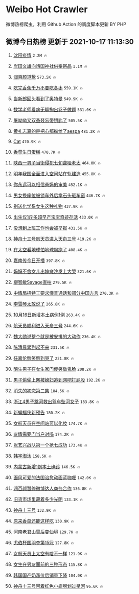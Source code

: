 # Weibo Hot Crawler 



微博热榜爬虫，利用 Github Action 的调度脚本更新 BY PHP 


## 微博今日热榜 更新于 2021-10-17 11:13:30 
1. [沈阳疫情](https://s.weibo.com/weibo?q=%E6%B2%88%E9%98%B3%E7%96%AB%E6%83%85&Refer=top) `2.2M 🔥` 

1. [岸田文雄向靖国神社供奉祭品](https://s.weibo.com/weibo?q=%23%E5%B2%B8%E7%94%B0%E6%96%87%E9%9B%84%E5%90%91%E9%9D%96%E5%9B%BD%E7%A5%9E%E7%A4%BE%E4%BE%9B%E5%A5%89%E7%A5%AD%E5%93%81%23&Refer=top) `1.1M 🔥` 

1. [润百颜道歉](https://s.weibo.com/weibo?q=%23%E6%B6%A6%E7%99%BE%E9%A2%9C%E9%81%93%E6%AD%89%23&Refer=top) `573.5K 🔥` 

1. [吃完香蕉千万不要吃冬枣](https://s.weibo.com/weibo?q=%23%E5%90%83%E5%AE%8C%E9%A6%99%E8%95%89%E5%8D%83%E4%B8%87%E4%B8%8D%E8%A6%81%E5%90%83%E5%86%AC%E6%9E%A3%23&Refer=top) `559.1K 🔥` 

1. [当新郎回头看到了奥特曼](https://s.weibo.com/weibo?q=%23%E5%BD%93%E6%96%B0%E9%83%8E%E5%9B%9E%E5%A4%B4%E7%9C%8B%E5%88%B0%E4%BA%86%E5%A5%A5%E7%89%B9%E6%9B%BC%23&Refer=top) `549.9K 🔥` 

1. [数学老师看病无聊掏出卷子做题](https://s.weibo.com/weibo?q=%23%E6%95%B0%E5%AD%A6%E8%80%81%E5%B8%88%E7%9C%8B%E7%97%85%E6%97%A0%E8%81%8A%E6%8E%8F%E5%87%BA%E5%8D%B7%E5%AD%90%E5%81%9A%E9%A2%98%23&Refer=top) `531.0K 🔥` 

1. [屠呦呦又双叒叕忘带钥匙了](https://s.weibo.com/weibo?q=%23%E5%B1%A0%E5%91%A6%E5%91%A6%E5%8F%88%E5%8F%8C%E5%8F%92%E5%8F%95%E5%BF%98%E5%B8%A6%E9%92%A5%E5%8C%99%E4%BA%86%23&Refer=top) `505.5K 🔥` 

1. [黄礼志真的是把心都掏给了aespa](https://s.weibo.com/weibo?q=%23%E9%BB%84%E7%A4%BC%E5%BF%97%E7%9C%9F%E7%9A%84%E6%98%AF%E6%8A%8A%E5%BF%83%E9%83%BD%E6%8E%8F%E7%BB%99%E4%BA%86aespa%23&Refer=top) `481.2K 🔥` 

1. [Cat](https://s.weibo.com/weibo?q=Cat&Refer=top) `470.9K 🔥` 

1. [香菜生日蛋糕](https://s.weibo.com/weibo?q=%23%E9%A6%99%E8%8F%9C%E7%94%9F%E6%97%A5%E8%9B%8B%E7%B3%95%23&Refer=top) `470.7K 🔥` 

1. [陕西一男子当街侵犯七旬聋哑老太](https://s.weibo.com/weibo?q=%23%E9%99%95%E8%A5%BF%E4%B8%80%E7%94%B7%E5%AD%90%E5%BD%93%E8%A1%97%E4%BE%B5%E7%8A%AF%E4%B8%83%E6%97%AC%E8%81%8B%E5%93%91%E8%80%81%E5%A4%AA%23&Refer=top) `464.0K 🔥` 

1. [明年我国全面进入空间站在轨建造](https://s.weibo.com/weibo?q=%23%E6%98%8E%E5%B9%B4%E6%88%91%E5%9B%BD%E5%85%A8%E9%9D%A2%E8%BF%9B%E5%85%A5%E7%A9%BA%E9%97%B4%E7%AB%99%E5%9C%A8%E8%BD%A8%E5%BB%BA%E9%80%A0%23&Refer=top) `455.8K 🔥` 

1. [你永远可以相信爸妈的审美](https://s.weibo.com/weibo?q=%23%E4%BD%A0%E6%B0%B8%E8%BF%9C%E5%8F%AF%E4%BB%A5%E7%9B%B8%E4%BF%A1%E7%88%B8%E5%A6%88%E7%9A%84%E5%AE%A1%E7%BE%8E%23&Refer=top) `452.1K 🔥` 

1. [男女换座位被锁车外后拿石头砸车窗](https://s.weibo.com/weibo?q=%23%E7%94%B7%E5%A5%B3%E6%8D%A2%E5%BA%A7%E4%BD%8D%E8%A2%AB%E9%94%81%E8%BD%A6%E5%A4%96%E5%90%8E%E6%8B%BF%E7%9F%B3%E5%A4%B4%E7%A0%B8%E8%BD%A6%E7%AA%97%23&Refer=top) `446.7K 🔥` 

1. [别送化学系女生这种礼物](https://s.weibo.com/weibo?q=%23%E5%88%AB%E9%80%81%E5%8C%96%E5%AD%A6%E7%B3%BB%E5%A5%B3%E7%94%9F%E8%BF%99%E7%A7%8D%E7%A4%BC%E7%89%A9%23&Refer=top) `437.9K 🔥` 

1. [出生仅1斤多超早产宝宝奇迹存活](https://s.weibo.com/weibo?q=%23%E5%87%BA%E7%94%9F%E4%BB%851%E6%96%A4%E5%A4%9A%E8%B6%85%E6%97%A9%E4%BA%A7%E5%AE%9D%E5%AE%9D%E5%A5%87%E8%BF%B9%E5%AD%98%E6%B4%BB%23&Refer=top) `433.0K 🔥` 

1. [没想到上班工作也会被举报](https://s.weibo.com/weibo?q=%23%E6%B2%A1%E6%83%B3%E5%88%B0%E4%B8%8A%E7%8F%AD%E5%B7%A5%E4%BD%9C%E4%B9%9F%E4%BC%9A%E8%A2%AB%E4%B8%BE%E6%8A%A5%23&Refer=top) `431.5K 🔥` 

1. [神舟十三号航天员进入天舟三号](https://s.weibo.com/weibo?q=%23%E7%A5%9E%E8%88%9F%E5%8D%81%E4%B8%89%E5%8F%B7%E8%88%AA%E5%A4%A9%E5%91%98%E8%BF%9B%E5%85%A5%E5%A4%A9%E8%88%9F%E4%B8%89%E5%8F%B7%23&Refer=top) `419.2K 🔥` 

1. [在太空看地球怕地球飘跑了](https://s.weibo.com/weibo?q=%23%E5%9C%A8%E5%A4%AA%E7%A9%BA%E7%9C%8B%E5%9C%B0%E7%90%83%E6%80%95%E5%9C%B0%E7%90%83%E9%A3%98%E8%B7%91%E4%BA%86%23&Refer=top) `408.4K 🔥` 

1. [嘉南传今日开播](https://s.weibo.com/weibo?q=%23%E5%98%89%E5%8D%97%E4%BC%A0%E4%BB%8A%E6%97%A5%E5%BC%80%E6%92%AD%23&Refer=top) `397.8K 🔥` 

1. [妈妈不舍女儿出嫁瘫沙发上大哭](https://s.weibo.com/weibo?q=%23%E5%A6%88%E5%A6%88%E4%B8%8D%E8%88%8D%E5%A5%B3%E5%84%BF%E5%87%BA%E5%AB%81%E7%98%AB%E6%B2%99%E5%8F%91%E4%B8%8A%E5%A4%A7%E5%93%AD%23&Refer=top) `321.6K 🔥` 

1. [柳智敏Savage直拍](https://s.weibo.com/weibo?q=%23%E6%9F%B3%E6%99%BA%E6%95%8FSavage%E7%9B%B4%E6%8B%8D%23&Refer=top) `279.5K 🔥` 

1. [中情局招特工要求懂普通话和部分中国方言](https://s.weibo.com/weibo?q=%23%E4%B8%AD%E6%83%85%E5%B1%80%E6%8B%9B%E7%89%B9%E5%B7%A5%E8%A6%81%E6%B1%82%E6%87%82%E6%99%AE%E9%80%9A%E8%AF%9D%E5%92%8C%E9%83%A8%E5%88%86%E4%B8%AD%E5%9B%BD%E6%96%B9%E8%A8%80%23&Refer=top) `270.3K 🔥` 

1. [李雪琴太敢说了](https://s.weibo.com/weibo?q=%23%E6%9D%8E%E9%9B%AA%E7%90%B4%E5%A4%AA%E6%95%A2%E8%AF%B4%E4%BA%86%23&Refer=top) `265.8K 🔥` 

1. [10月16日新增本土病例1例](https://s.weibo.com/weibo?q=%2310%E6%9C%8816%E6%97%A5%E6%96%B0%E5%A2%9E%E6%9C%AC%E5%9C%9F%E7%97%85%E4%BE%8B1%E4%BE%8B%23&Refer=top) `263.4K 🔥` 

1. [航天员顺利进入天舟三号](https://s.weibo.com/weibo?q=%E8%88%AA%E5%A4%A9%E5%91%98%E9%A1%BA%E5%88%A9%E8%BF%9B%E5%85%A5%E5%A4%A9%E8%88%9F%E4%B8%89%E5%8F%B7&Refer=top) `244.6K 🔥` 

1. [魏大勋说整个就是被安排的大动作](https://s.weibo.com/weibo?q=%23%E9%AD%8F%E5%A4%A7%E5%8B%8B%E8%AF%B4%E6%95%B4%E4%B8%AA%E5%B0%B1%E6%98%AF%E8%A2%AB%E5%AE%89%E6%8E%92%E7%9A%84%E5%A4%A7%E5%8A%A8%E4%BD%9C%23&Refer=top) `236.4K 🔥` 

1. [陈清晨累到起不来](https://s.weibo.com/weibo?q=%23%E9%99%88%E6%B8%85%E6%99%A8%E7%B4%AF%E5%88%B0%E8%B5%B7%E4%B8%8D%E6%9D%A5%23&Refer=top) `231.5K 🔥` 

1. [任嘉伦憋笑憋到哭了](https://s.weibo.com/weibo?q=%23%E4%BB%BB%E5%98%89%E4%BC%A6%E6%86%8B%E7%AC%91%E6%86%8B%E5%88%B0%E5%93%AD%E4%BA%86%23&Refer=top) `221.8K 🔥` 

1. [陌生男子在女生家门傻笑做鬼脸](https://s.weibo.com/weibo?q=%23%E9%99%8C%E7%94%9F%E7%94%B7%E5%AD%90%E5%9C%A8%E5%A5%B3%E7%94%9F%E5%AE%B6%E9%97%A8%E5%82%BB%E7%AC%91%E5%81%9A%E9%AC%BC%E8%84%B8%23&Refer=top) `208.2K 🔥` 

1. [男子偷偷上网被媳妇追到网吧打屁股](https://s.weibo.com/weibo?q=%23%E7%94%B7%E5%AD%90%E5%81%B7%E5%81%B7%E4%B8%8A%E7%BD%91%E8%A2%AB%E5%AA%B3%E5%A6%87%E8%BF%BD%E5%88%B0%E7%BD%91%E5%90%A7%E6%89%93%E5%B1%81%E8%82%A1%23&Refer=top) `192.2K 🔥` 

1. [消失的初恋第二集](https://s.weibo.com/weibo?q=%E6%B6%88%E5%A4%B1%E7%9A%84%E5%88%9D%E6%81%8B%E7%AC%AC%E4%BA%8C%E9%9B%86&Refer=top) `184.5K 🔥` 

1. [浙江4男子跳河救出驾车坠河女子](https://s.weibo.com/weibo?q=%23%E6%B5%99%E6%B1%9F4%E7%94%B7%E5%AD%90%E8%B7%B3%E6%B2%B3%E6%95%91%E5%87%BA%E9%A9%BE%E8%BD%A6%E5%9D%A0%E6%B2%B3%E5%A5%B3%E5%AD%90%23&Refer=top) `183.8K 🔥` 

1. [新蝙蝠侠新预告](https://s.weibo.com/weibo?q=%23%E6%96%B0%E8%9D%99%E8%9D%A0%E4%BE%A0%E6%96%B0%E9%A2%84%E5%91%8A%23&Refer=top) `180.2K 🔥` 

1. [女航天员在空间站可以化妆](https://s.weibo.com/weibo?q=%23%E5%A5%B3%E8%88%AA%E5%A4%A9%E5%91%98%E5%9C%A8%E7%A9%BA%E9%97%B4%E7%AB%99%E5%8F%AF%E4%BB%A5%E5%8C%96%E5%A6%86%23&Refer=top) `174.7K 🔥` 

1. [友情需要门当户对吗](https://s.weibo.com/weibo?q=%23%E5%8F%8B%E6%83%85%E9%9C%80%E8%A6%81%E9%97%A8%E5%BD%93%E6%88%B7%E5%AF%B9%E5%90%97%23&Refer=top) `174.2K 🔥` 

1. [张艺兴战队第一个抢七成功](https://s.weibo.com/weibo?q=%23%E5%BC%A0%E8%89%BA%E5%85%B4%E6%88%98%E9%98%9F%E7%AC%AC%E4%B8%80%E4%B8%AA%E6%8A%A2%E4%B8%83%E6%88%90%E5%8A%9F%23&Refer=top) `173.4K 🔥` 

1. [韩宇淘汰](https://s.weibo.com/weibo?q=%23%E9%9F%A9%E5%AE%87%E6%B7%98%E6%B1%B0%23&Refer=top) `158.5K 🔥` 

1. [内蒙古新增1例本土确诊](https://s.weibo.com/weibo?q=%23%E5%86%85%E8%92%99%E5%8F%A4%E6%96%B0%E5%A2%9E1%E4%BE%8B%E6%9C%AC%E5%9C%9F%E7%A1%AE%E8%AF%8A%23&Refer=top) `146.5K 🔥` 

1. [画风可爱的法国治愈动画蓝咖喱](https://s.weibo.com/weibo?q=%E7%94%BB%E9%A3%8E%E5%8F%AF%E7%88%B1%E7%9A%84%E6%B3%95%E5%9B%BD%E6%B2%BB%E6%84%88%E5%8A%A8%E7%94%BB%E8%93%9D%E5%92%96%E5%96%B1&Refer=top) `142.0K 🔥` 

1. [润百颜暂停微博达人商务合作](https://s.weibo.com/weibo?q=%23%E6%B6%A6%E7%99%BE%E9%A2%9C%E6%9A%82%E5%81%9C%E5%BE%AE%E5%8D%9A%E8%BE%BE%E4%BA%BA%E5%95%86%E5%8A%A1%E5%90%88%E4%BD%9C%23&Refer=top) `136.8K 🔥` 

1. [旧货市场里藏着多少光阴](https://s.weibo.com/weibo?q=%23%E6%97%A7%E8%B4%A7%E5%B8%82%E5%9C%BA%E9%87%8C%E8%97%8F%E7%9D%80%E5%A4%9A%E5%B0%91%E5%85%89%E9%98%B4%23&Refer=top) `133.1K 🔥` 

1. [神舟十三号](https://s.weibo.com/weibo?q=%23%E7%A5%9E%E8%88%9F%E5%8D%81%E4%B8%89%E5%8F%B7%23&Refer=top) `132.9K 🔥` 

1. [原来香菜还能这样吃](https://s.weibo.com/weibo?q=%23%E5%8E%9F%E6%9D%A5%E9%A6%99%E8%8F%9C%E8%BF%98%E8%83%BD%E8%BF%99%E6%A0%B7%E5%90%83%23&Refer=top) `130.9K 🔥` 

1. [河南老君山雪后变仙境](https://s.weibo.com/weibo?q=%23%E6%B2%B3%E5%8D%97%E8%80%81%E5%90%9B%E5%B1%B1%E9%9B%AA%E5%90%8E%E5%8F%98%E4%BB%99%E5%A2%83%23&Refer=top) `129.7K 🔥` 

1. [尤伯杯国羽夺第15冠](https://s.weibo.com/weibo?q=%23%E5%B0%A4%E4%BC%AF%E6%9D%AF%E5%9B%BD%E7%BE%BD%E5%A4%BA%E7%AC%AC15%E5%86%A0%23&Refer=top) `127.8K 🔥` 

1. [女航天员上太空有啥不一样](https://s.weibo.com/weibo?q=%23%E5%A5%B3%E8%88%AA%E5%A4%A9%E5%91%98%E4%B8%8A%E5%A4%AA%E7%A9%BA%E6%9C%89%E5%95%A5%E4%B8%8D%E4%B8%80%E6%A0%B7%23&Refer=top) `121.9K 🔥` 

1. [女生在男友面前的三种形态](https://s.weibo.com/weibo?q=%23%E5%A5%B3%E7%94%9F%E5%9C%A8%E7%94%B7%E5%8F%8B%E9%9D%A2%E5%89%8D%E7%9A%84%E4%B8%89%E7%A7%8D%E5%BD%A2%E6%80%81%23&Refer=top) `115.8K 🔥` 

1. [韩国国产奶涨价后销量下降](https://s.weibo.com/weibo?q=%23%E9%9F%A9%E5%9B%BD%E5%9B%BD%E4%BA%A7%E5%A5%B6%E6%B6%A8%E4%BB%B7%E5%90%8E%E9%94%80%E9%87%8F%E4%B8%8B%E9%99%8D%23&Refer=top) `104.0K 🔥` 

1. [神舟十三号带着红色小翅膀划过星河](https://s.weibo.com/weibo?q=%23%E7%A5%9E%E8%88%9F%E5%8D%81%E4%B8%89%E5%8F%B7%E5%B8%A6%E7%9D%80%E7%BA%A2%E8%89%B2%E5%B0%8F%E7%BF%85%E8%86%80%E5%88%92%E8%BF%87%E6%98%9F%E6%B2%B3%23&Refer=top) `96.6K 🔥` 

